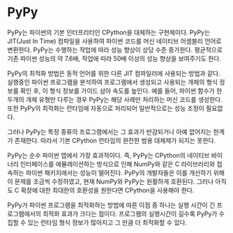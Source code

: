 # PyPy

PyPy는 파이썬의 기본 인터프리터인 CPython을 대체하는 구현체이다. PyPy는 JIT(Just In Time) 컴파일을 사용하여 파이썬 코드를 머신 네이티브 어셈블리 언어로 변환한다. PyPy는 수행하는 작업에 따라 성능 향상이 상당 수준 증가한다. 평균적으로 기존 파이썬 성능의 약 7.6배, 작업에 따라 50배 이상의 성능 향상을 보여주기도 한다.

PyPy의 최적화 방법은 동적 언어를 위한 다른 JIT 컴파일러에 사용되는 방법과 같다. 실행중인 파이썬 프로그램을 분석하여 프로그램에서 생성되고 사용되는 개체의 형식 정보를 확인 후, 이 형식 정보를 가이드 삼아 속도를 높인다. 예를 들어, 파이썬 함수가 한 두개의 개체 유형만 다루는 경우 PyPy는 해당 사례만 처리하는 머신 코드를 생성한다. 또한 PyPy의 최적화는 런타임에 자동으로 처리되어 일반적으로는 성능 조정이 필요없다.

그러나 PyPy는 특정 종류의 프로그램에서는 그 효과가 반감되거나 아예 없어지는 한계가 존재한다. 따라서 기본 CPython 런타임의 완전한 범용 대체제가 되지는 못한다.

PyPy는 순수 파이썬 앱에서 가장 효과적이다. 즉, PyPy는 CPython의 네이티브 바이너리 인터페이스를 에뮬레이션하는 방식으로 인해  NumPy와 같은 C 라이브러리와 접속하는 파이썬 패키지에서는 성능이 떨어진다. PyPy의 개발자들은 이를 개선하기 위해 이 문제를 조금씩 수정하였고, 현재 NumPy와 PyPy는 원활하게 호환된다. 그러나 아직도 C 확장에 대한 최대한의 호환성을 원한다면 CPython을 사용해야 한다.

PyPy가 파이썬 프로그램을 최적화하는 방법에 따른 이점 중 하나는 실행 시간이 긴 프로그램에서의 최적화 효과가 크다는 점이다. 프로그램의 실행시간이 길수록 PyPy가 수집할 수 있는 런타임 형식 정보가 많아지고 그 만큼 더 최적화할 수 있다.